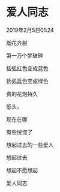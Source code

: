 # 爱人同志

2019年2月5日01:24

烟花齐射

第一万个梦破碎

括弧红色变成蓝色

括弧蓝色变成绿色

贵的花炮持久

低头，

现在在哪

有些恍惚了

想起过去的一些爱人

想起过去

想起不愿想起

爱人同志